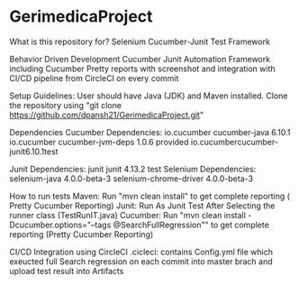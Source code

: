 # GerimedicaProject
What is this repository for? Selenium Cucumber-Junit Test Framework

Behavior Driven Development Cucumber Junit Automation Framework including Cucumber Pretty reports with screenshot and integration with CI/CD pipeline from CircleCI on every commit

Setup Guidelines: User should have Java (JDK) and Maven installed. Clone the repository using "git clone https://github.com/dpansh21/GerimedicaProject.git"

Dependencies Cucumber Dependencies: io.cucumber cucumber-java 6.10.1 io.cucumber cucumber-jvm-deps 1.0.6 provided io.cucumbercucumber-junit6.10.1test

Junit Dependencies: junit junit 4.13.2 test
Selenium Dependencies: selenium-java 4.0.0-beta-3 selenium-chrome-driver 4.0.0-beta-3

How to run tests Maven: Run "mvn clean install" to get complete reporting ( Pretty Cucumber Reporting) Junit: Run As Junit Test After Selecting the runner class (TestRunIT.java) Cucumber: Run "mvn clean install -Dcucumber.options="–tags @SearchFullRegression"" to get complete reporting (Pretty Cucumber Reporting)

CI/CD Integration using CircleCI .cicleci: contains Config.yml file which exeucted full Search regression on each commit into master brach and upload test result into Artifacts
